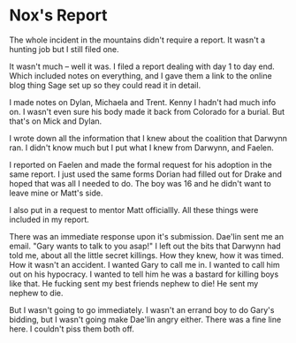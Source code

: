 # Nox's Report

The whole incident in the mountains didn't require a report.  It wasn't a hunting job but I still filed one. 

It wasn't much – well it was.  I filed a report dealing with day 1 to day end.  Which included notes on everything, and I gave them a link to the online blog thing Sage set up so they could read it in detail.  

I made notes on Dylan, Michaela and Trent.  Kenny I hadn't had much info on.  I wasn't even sure his body made it back from Colorado for a burial.  But that's on Mick and Dylan.

I wrote down all the information that I knew about the coalition that Darwynn ran.  I didn't know much but I put what I knew from Darwynn, and Faelen.

I reported on Faelen and made the formal request for his adoption in the same report.  I just used the same forms Dorian had filled out for Drake and hoped that was all I needed to do.  The boy was 16 and he didn't want to leave mine or Matt's side.

I also put in a request to mentor Matt officiallly.  All these things were included in my report.  

There was an immediate response upon it's submission.  Dae'lin sent me an email.  "Gary wants to talk to you asap!"  I left out the bits that Darwynn had told me, about all the little secret killings.  How they knew, how it was timed.  How it wasn't an accident. I wanted Gary to call me in.  I wanted to call him out on his hypocracy.  I wanted to tell him he was a bastard for killing boys like that.  He fucking sent my best friends nephew to die!  He sent my nephew to die.

But I wasn't going to go immediately. I wasn't an errand boy to do Gary's bidding, but I wasn't going make Dae'lin angry either.  There was a fine line here.  I couldn't piss them both off.

